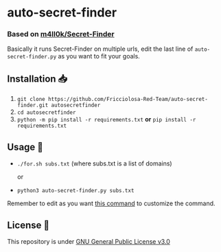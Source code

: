 # auto-secret-finder
### Based on [m4ll0k/Secret-Finder](https://github.com/m4ll0k/SecretFinder)

Basically it runs Secret-Finder on multiple urls, edit the last line of
`auto-secret-finder.py` as you want to fit your goals.

## Installation 📥

1. `git clone https://github.com/Fricciolosa-Red-Team/auto-secret-finder.git autosecretfinder`
2. `cd autosecretfinder`
3. `python -m pip install -r requirements.txt` **or** `pip install -r requirements.txt`

## Usage 🚀
- `./for.sh subs.txt` (where subs.txt is a list of domains)

  or 

- `python3 auto-secret-finder.py subs.txt`

Remember to edit as you want [this command](https://github.com/Fricciolosa-Red-Team/auto-secret-finder/blob/main/auto-secret-finder.py#L33-L37) to customize the command.

## License 📜

This repository is under [GNU General Public License v3.0](https://github.com/Fricciolosa-Red-Team/auto-secret-finder/blob/main/LICENSE)
